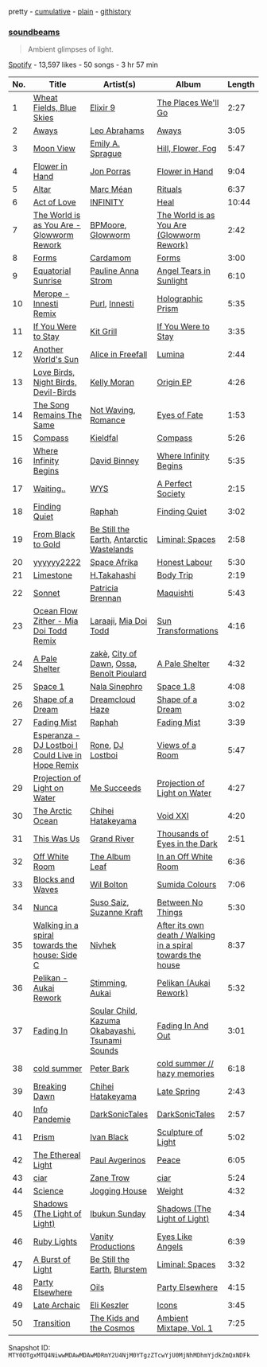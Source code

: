 pretty - [cumulative](/playlists/cumulative/37i9dQZF1DWWpPDyGY7zGd.md) - [plain](/playlists/plain/37i9dQZF1DWWpPDyGY7zGd) - [githistory](https://github.githistory.xyz/mackorone/spotify-playlist-archive/blob/main/playlists/plain/37i9dQZF1DWWpPDyGY7zGd)

### [soundbeams](https://open.spotify.com/playlist/37i9dQZF1DWWpPDyGY7zGd)

> Ambient glimpses of light.

[Spotify](https://open.spotify.com/user/spotify) - 13,597 likes - 50 songs - 3 hr 57 min

| No. | Title | Artist(s) | Album | Length |
|---|---|---|---|---|
| 1 | [Wheat Fields, Blue Skies](https://open.spotify.com/track/0zaAtCAZOscK07bQLngLop) | [Elixir 9](https://open.spotify.com/artist/4S9ShxoujgpTjt3WVaCsng) | [The Places We'll Go](https://open.spotify.com/album/2DoOFgmYXm0zdQC43bQsiP) | 2:27 |
| 2 | [Aways](https://open.spotify.com/track/71WCHlaY7BCmMjQsMl1gDw) | [Leo Abrahams](https://open.spotify.com/artist/6g4q7DPLaVqWGnfMpAb2Yd) | [Aways](https://open.spotify.com/album/0i1RMnpIwerRTDuykSl4mj) | 3:05 |
| 3 | [Moon View](https://open.spotify.com/track/429i9k2xI6FpaNKACwcXBK) | [Emily A\. Sprague](https://open.spotify.com/artist/3GeWutjuNRg9uRqiIejRT9) | [Hill, Flower, Fog](https://open.spotify.com/album/10EwNjCiM00eAUh3sjfXRu) | 5:47 |
| 4 | [Flower in Hand](https://open.spotify.com/track/2BAS1ngAJiWbokIUzroTc7) | [Jon Porras](https://open.spotify.com/artist/0FDxPN4OkExGczv8cRTAZx) | [Flower in Hand](https://open.spotify.com/album/4slKrUVPfJoYKi68EV4mNe) | 9:04 |
| 5 | [Altar](https://open.spotify.com/track/6CWgBt8zae0YYFpFzyEerN) | [Marc Méan](https://open.spotify.com/artist/27i9mSlvBU2zduOZK2yvYz) | [Rituals](https://open.spotify.com/album/5N7WnX0e2DiyXgzBtvZ2y2) | 6:37 |
| 6 | [Act of Love](https://open.spotify.com/track/3ihIZ7uA7uDa5dc4e8FqM5) | [INFINITY](https://open.spotify.com/artist/12pPh6VvLwN3gbBl1LXMPg) | [Heal](https://open.spotify.com/album/2om5QH0hWSMg59N6nT5nBW) | 10:44 |
| 7 | [The World is as You Are \- Glowworm Rework](https://open.spotify.com/track/54Qanyd0QB3XgJIwrMW7f9) | [BPMoore](https://open.spotify.com/artist/7IZYQVOMyQi55ytXjYoXrP), [Glowworm](https://open.spotify.com/artist/6kPNTQ474Zvg8bq86OMutw) | [The World is as You Are \(Glowworm Rework\)](https://open.spotify.com/album/4uT4b0A2v3k5723tqfDCxx) | 2:42 |
| 8 | [Forms](https://open.spotify.com/track/1bOHmmrh740p2MfJTs7kyw) | [Cardamom](https://open.spotify.com/artist/6GE1lOueuEqo5mZhGNrEOl) | [Forms](https://open.spotify.com/album/4zJyzTHbVAZOYfX8kXlGPO) | 3:00 |
| 9 | [Equatorial Sunrise](https://open.spotify.com/track/0D0KOxwPkS2SniweX6eFCS) | [Pauline Anna Strom](https://open.spotify.com/artist/1N5oRpOIshVJwICjXqkHPW) | [Angel Tears in Sunlight](https://open.spotify.com/album/40tlrXYp2qd0ioGD92haRj) | 6:10 |
| 10 | [Merope \- Innesti Remix](https://open.spotify.com/track/6WO0j1McVpB67Oa74DlE38) | [Purl](https://open.spotify.com/artist/3YdYnP4A4qJtw2sm4YmY1f), [Innesti](https://open.spotify.com/artist/6vjQzIlQxwDP0miO2oGoXE) | [Holographic Prism](https://open.spotify.com/album/7bIo9SNU6eFXu6qVcBIyqP) | 5:35 |
| 11 | [If You Were to Stay](https://open.spotify.com/track/1bzrWAiBZzbHRnbOlFEnrR) | [Kit Grill](https://open.spotify.com/artist/7Mq8bgNDcBNm7nAwFT3Zhz) | [If You Were to Stay](https://open.spotify.com/album/4sMOP2uAmml01rGQImG54C) | 3:35 |
| 12 | [Another World's Sun](https://open.spotify.com/track/6VugDLS1ggDghXn3GZ09Kh) | [Alice in Freefall](https://open.spotify.com/artist/6sciWiZGwHsgkAmpB3uzsX) | [Lumina](https://open.spotify.com/album/3CZSmV8KipeRBZJYrv6aOf) | 2:44 |
| 13 | [Love Birds, Night Birds, Devil\-Birds](https://open.spotify.com/track/0z4uaqGpA3APE8dqvuUZ3l) | [Kelly Moran](https://open.spotify.com/artist/1SFqXNEGetmMW6VPZseNqy) | [Origin EP](https://open.spotify.com/album/6n7fakB3pKRvA7fqpSDvNk) | 4:26 |
| 14 | [The Song Remains The Same](https://open.spotify.com/track/0LClFzBWUaTJgW2CWGQV6d) | [Not Waving](https://open.spotify.com/artist/6mkqjpZbG63Y1MJQcItRmC), [Romance](https://open.spotify.com/artist/0A18cE9pDz57f0cj7q8wxt) | [Eyes of Fate](https://open.spotify.com/album/5fXndXNfdkUYyh1tfHB3QU) | 1:53 |
| 15 | [Compass](https://open.spotify.com/track/2P05AeuNEt8q7uMFZfyUc5) | [Kieldfal](https://open.spotify.com/artist/2LfO9E31F5ErVsvr5LW71q) | [Compass](https://open.spotify.com/album/5LsiYYNCQUFOv1oFVu0SfE) | 5:26 |
| 16 | [Where Infinity Begins](https://open.spotify.com/track/01aQvQn8THQXJEyuLiu0TD) | [David Binney](https://open.spotify.com/artist/35fZivtiaWTLzphTDaWnrf) | [Where Infinity Begins](https://open.spotify.com/album/5tieEuoDAZWad9QX0g01ki) | 5:35 |
| 17 | [Waiting..](https://open.spotify.com/track/62WZsVC65cpmJGVqzjjgDo) | [WYS](https://open.spotify.com/artist/2CiO7xWdwPMDlVwlt9qa1f) | [A Perfect Society](https://open.spotify.com/album/7wWLo4mYpOSXwlagXpIiB0) | 2:15 |
| 18 | [Finding Quiet](https://open.spotify.com/track/2kX7rHNdSaEDxsvOSjjuyE) | [Raphah](https://open.spotify.com/artist/4LO3xGuIhjAzgRVSNOdqIL) | [Finding Quiet](https://open.spotify.com/album/2yxWa0qsS0cC5g69FVHj8S) | 3:02 |
| 19 | [From Black to Gold](https://open.spotify.com/track/2ocqVk8dHIm5mKtNpnNzRJ) | [Be Still the Earth](https://open.spotify.com/artist/7FedGrros77uFxBy4PT8k6), [Antarctic Wastelands](https://open.spotify.com/artist/1VMHvHEatPJUkBcBqNe3D1) | [Liminal: Spaces](https://open.spotify.com/album/4WpadMECXyxkpkGOWKzIKG) | 2:58 |
| 20 | [yyyyyy2222](https://open.spotify.com/track/6qNgUxNscSCV4Oqvo5Eo8T) | [Space Afrika](https://open.spotify.com/artist/6cU1HCzqStKzT3NUuaaCO5) | [Honest Labour](https://open.spotify.com/album/7Cr6BDi4l08zU8OCKC74Cq) | 5:30 |
| 21 | [Limestone](https://open.spotify.com/track/1FoWEgrDZnKJZXtCDr4FBq) | [H.Takahashi](https://open.spotify.com/artist/3NOSJgRYEyW2zVyVRMbCSV) | [Body Trip](https://open.spotify.com/album/1M5s1L4EXnYhnatH8dTnDS) | 2:19 |
| 22 | [Sonnet](https://open.spotify.com/track/1WJMyvQNrLNpVLaylzn03D) | [Patricia Brennan](https://open.spotify.com/artist/4Q7mKhsHlU8ku3jEL0oVee) | [Maquishti](https://open.spotify.com/album/52xnMW8ir7yfyuVzUSpeTZ) | 5:43 |
| 23 | [Ocean Flow Zither \- Mia Doi Todd Remix](https://open.spotify.com/track/09ppgcPGVtmFioqXjHIWJs) | [Laraaji](https://open.spotify.com/artist/6sd3qv6kReAdo6WsLBtXX4), [Mia Doi Todd](https://open.spotify.com/artist/1r3efMZ0kcejkPKP8oQZzv) | [Sun Transformations](https://open.spotify.com/album/36tmFK2dtwsUrPWjsjnaEL) | 4:16 |
| 24 | [A Pale Shelter](https://open.spotify.com/track/7hY7SElaTapgwcvFo2LR4i) | [zakè](https://open.spotify.com/artist/22becwc1PhY3lSxHM3YThr), [City of Dawn](https://open.spotify.com/artist/16TKNLx6K4oJmIgSX0s4Y2), [Ossa](https://open.spotify.com/artist/6UDMoQbqPXHUXfLRN6aXrc), [Benoît Pioulard](https://open.spotify.com/artist/77SQlBEZyyJ7neYnlp0cDl) | [A Pale Shelter](https://open.spotify.com/album/4A4urd6gIK7PGxRC2E6Q1B) | 4:32 |
| 25 | [Space 1](https://open.spotify.com/track/1WGvKEkU8c3uvqmZpUt5ZL) | [Nala Sinephro](https://open.spotify.com/artist/2h5syT5XdsQgKLq8Yn1klO) | [Space 1.8](https://open.spotify.com/album/5Svfamp6qQ2IfLVNVICpVm) | 4:08 |
| 26 | [Shape of a Dream](https://open.spotify.com/track/142mfN5a9TsF7F7eopoy4y) | [Dreamcloud Haze](https://open.spotify.com/artist/57GF408b4kntpAncwk2bZR) | [Shape of a Dream](https://open.spotify.com/album/4wJXcvFwAEyMVWIW08znpO) | 3:02 |
| 27 | [Fading Mist](https://open.spotify.com/track/0abjBV727qvSzaL3EpbDZx) | [Raphah](https://open.spotify.com/artist/4LO3xGuIhjAzgRVSNOdqIL) | [Fading Mist](https://open.spotify.com/album/4eV8t3hZgrgZBG3eOXj0tr) | 3:39 |
| 28 | [Esperanza \- DJ Lostboi I Could Live in Hope Remix](https://open.spotify.com/track/1jvh0TNHt73Im7viGy8mYu) | [Rone](https://open.spotify.com/artist/3Dw9w3jnmr58ocgxiwITcq), [DJ Lostboi](https://open.spotify.com/artist/4hM2xGRI8JsgyLX9OBfeli) | [Views of a Room](https://open.spotify.com/album/6ANwCdQj28Jc1BHsscxInh) | 5:47 |
| 29 | [Projection of Light on Water](https://open.spotify.com/track/0teq2AmpDF4kQXaVft015v) | [Me Succeeds](https://open.spotify.com/artist/2WJtAYoqHj0ScNbwppLEHV) | [Projection of Light on Water](https://open.spotify.com/album/7qundsAWCOF9NKEzzJDSKC) | 4:27 |
| 30 | [The Arctic Ocean](https://open.spotify.com/track/0XRJHwtWB1rEfdRjGX6Faj) | [Chihei Hatakeyama](https://open.spotify.com/artist/4G1ZsxfEEztbE1VcnNInPg) | [Void XXI](https://open.spotify.com/album/2mIu9oDUCuMCdowK2ocHYt) | 4:20 |
| 31 | [This Was Us](https://open.spotify.com/track/0fg8PvS5UhcA9qjppJAAZh) | [Grand River](https://open.spotify.com/artist/7HtrqYEdzfxQcGct9YBxAO) | [Thousands of Eyes in the Dark](https://open.spotify.com/album/4QMtlhvAyEYpxPLhw7XBqI) | 2:51 |
| 32 | [Off White Room](https://open.spotify.com/track/1tfuF3RpiUgLhc2mWRaJ4V) | [The Album Leaf](https://open.spotify.com/artist/02uPe16VFxPaiueQsPEDkE) | [In an Off White Room](https://open.spotify.com/album/7gf2agErB2gjSaQDz5jJmx) | 6:36 |
| 33 | [Blocks and Waves](https://open.spotify.com/track/5RdjssIk1wBSteGN2jY7CD) | [Wil Bolton](https://open.spotify.com/artist/63ANock0nMaF32m4e4U1Rt) | [Sumida Colours](https://open.spotify.com/album/36oJwuiFqAMnhzWxesLoPU) | 7:06 |
| 34 | [Nunca](https://open.spotify.com/track/5vcONWuIIFxlWy8nnKrunw) | [Suso Saiz](https://open.spotify.com/artist/5gdvIKIFREcJmy3LV6yhBh), [Suzanne Kraft](https://open.spotify.com/artist/1FTn5osUbCr8n7WgYmbK5m) | [Between No Things](https://open.spotify.com/album/6OQwiuvocNlEp7D9nIBOjj) | 5:30 |
| 35 | [Walking in a spiral towards the house: Side C](https://open.spotify.com/track/6VAQq0NST9DpWDc7zretjm) | [Nivhek](https://open.spotify.com/artist/5igTNru2ENU1qwU1qvlmYl) | [After its own death / Walking in a spiral towards the house](https://open.spotify.com/album/3wjaDfCkbngdwxN2lloyCB) | 8:37 |
| 36 | [Pelikan \- Aukai Rework](https://open.spotify.com/track/3xv8lO7UIkKUFh6hbOkl0R) | [Stimming](https://open.spotify.com/artist/2yPveJtn9DpeN0CgNJHvAQ), [Aukai](https://open.spotify.com/artist/2AyLrA3GFbgbrjOjVnGcny) | [Pelikan \(Aukai Rework\)](https://open.spotify.com/album/2rdPBsfFLn02O3LXYt0Jzp) | 5:32 |
| 37 | [Fading In](https://open.spotify.com/track/1TbBWoY5ztVqoNcpdCiuE6) | [Soular Child](https://open.spotify.com/artist/0UUiNe399XY6xl116DbUOn), [Kazuma Okabayashi](https://open.spotify.com/artist/5wERxGUf4rAPnGdfLDrewa), [Tsunami Sounds](https://open.spotify.com/artist/5eMAlyu2Se9eG19S7fg4y6) | [Fading In And Out](https://open.spotify.com/album/6j1FkmIUkgTADDADZUNnHh) | 3:01 |
| 38 | [cold summer](https://open.spotify.com/track/4kXttabp1lTFSfb2OYN1UY) | [Peter Bark](https://open.spotify.com/artist/1owDCRcm8r3mCfAVzwNbB2) | [cold summer // hazy memories](https://open.spotify.com/album/0eEqJd1VqXFNGTjGCd7IK5) | 6:18 |
| 39 | [Breaking Dawn](https://open.spotify.com/track/7axrDVwVVxAHolvnddXG71) | [Chihei Hatakeyama](https://open.spotify.com/artist/4G1ZsxfEEztbE1VcnNInPg) | [Late Spring](https://open.spotify.com/album/2rQNhghqpXlCo76GE6a9Jy) | 2:43 |
| 40 | [Info Pandemie](https://open.spotify.com/track/7ISJqbzViFwAHboObjStGL) | [DarkSonicTales](https://open.spotify.com/artist/0UwpvJPYgGfPN8GD2uSvZv) | [DarkSonicTales](https://open.spotify.com/album/35f8YfklsxyPtiMONCQ5XG) | 2:57 |
| 41 | [Prism](https://open.spotify.com/track/6OezlYymH5SM0TTrR1m34S) | [Ivan Black](https://open.spotify.com/artist/4eOBOlSga6q7Eq0PKlPXhX) | [Sculpture of Light](https://open.spotify.com/album/2WXv0fYd5lI18226JGPk26) | 5:02 |
| 42 | [The Ethereal Light](https://open.spotify.com/track/6hdt5fCeCVgXscttUH57JA) | [Paul Avgerinos](https://open.spotify.com/artist/06iIl4IfaJnZ19GqOovQAn) | [Peace](https://open.spotify.com/album/4kPFXWqSMX1Ee34jgh9c5z) | 6:05 |
| 43 | [ciar](https://open.spotify.com/track/2hiXB5RDuxfiUNZ0sh7deX) | [Zane Trow](https://open.spotify.com/artist/7JzQuQDNlPvxuNIeB665JN) | [ciar](https://open.spotify.com/album/5XSHfK5MlzY5SsCoXW29Ef) | 5:24 |
| 44 | [Science](https://open.spotify.com/track/4DBQuOAJLAQczXG8eKhcWt) | [Jogging House](https://open.spotify.com/artist/250gyZr9YqxIpI3UNi9yka) | [Weight](https://open.spotify.com/album/1PNhGSrkzB7Ve4ca2VM8kH) | 4:32 |
| 45 | [Shadows \(The Light of Light\)](https://open.spotify.com/track/3BhwZ5q8KjXLEazLX5Kuhv) | [Ibukun Sunday](https://open.spotify.com/artist/1XhXRpXu0NntjkqENGveoI) | [Shadows \(The Light of Light\)](https://open.spotify.com/album/2iGsHH8dXl9VHM0JtGiDo2) | 4:34 |
| 46 | [Ruby Lights](https://open.spotify.com/track/6kOgyouykoatyTDUUHqkeb) | [Vanity Productions](https://open.spotify.com/artist/05mBiI86tCefGxbtQZnnDI) | [Eyes Like Angels](https://open.spotify.com/album/3peNyjBArdVRwfMNCY5UOP) | 6:39 |
| 47 | [A Burst of Light](https://open.spotify.com/track/5oM1QfzUOk2qdTWN79S9DD) | [Be Still the Earth](https://open.spotify.com/artist/7FedGrros77uFxBy4PT8k6), [Blurstem](https://open.spotify.com/artist/0FXk0xKcMcLfLjkGduqGkn) | [Liminal: Spaces](https://open.spotify.com/album/4WpadMECXyxkpkGOWKzIKG) | 3:32 |
| 48 | [Party Elsewhere](https://open.spotify.com/track/3Yvp3sZXUQBxwzeO0I1D21) | [Oils](https://open.spotify.com/artist/3Q2M9TPSdCOUOw0IStqvdI) | [Party Elsewhere](https://open.spotify.com/album/4iSBjsdmj0sGVyNetoArnA) | 4:15 |
| 49 | [Late Archaic](https://open.spotify.com/track/7stmnpbM4vcqpQEuqP3oeR) | [Eli Keszler](https://open.spotify.com/artist/2YfqCdQFDp4c0s8F5Lkk4z) | [Icons](https://open.spotify.com/album/0Pw8GjF2XNrDNM3uIeV8QB) | 3:45 |
| 50 | [Transition](https://open.spotify.com/track/6Eq4Ez7tAHqzYwsHocWDMQ) | [The Kids and the Cosmos](https://open.spotify.com/artist/1GnsQ6UaPwvKaggXBOJUBy) | [Ambient Mixtape, Vol\. 1](https://open.spotify.com/album/3zND0xBQgEbPpgw9hpTnWm) | 7:25 |

Snapshot ID: `MTY0OTgxMTQ4NiwwMDAwMDAwMDRmY2U4NjM0YTgzZTcwYjU0MjNhMDhmYjdkZmQxNDFk`
